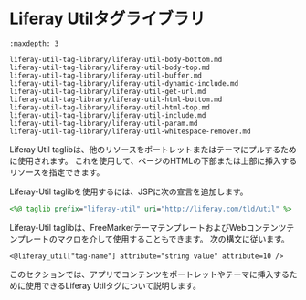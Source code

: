 # Liferay Utilタグライブラリ

```{toctree}
:maxdepth: 3

liferay-util-tag-library/liferay-util-body-bottom.md
liferay-util-tag-library/liferay-util-body-top.md
liferay-util-tag-library/liferay-util-buffer.md
liferay-util-tag-library/liferay-util-dynamic-include.md
liferay-util-tag-library/liferay-util-get-url.md
liferay-util-tag-library/liferay-util-html-bottom.md
liferay-util-tag-library/liferay-util-html-top.md
liferay-util-tag-library/liferay-util-include.md
liferay-util-tag-library/liferay-util-param.md
liferay-util-tag-library/liferay-util-whitespace-remover.md
```

Liferay Util taglibは、他のリソースをポートレットまたはテーマにプルするために使用されます。 これを使用して、ページのHTMLの下部または上部に挿入するリソースを指定できます。

Liferay-Util taglibを使用するには、JSPに次の宣言を追加します。

```jsp
<%@ taglib prefix="liferay-util" uri="http://liferay.com/tld/util" %>
```

Liferay-Util taglibは、FreeMarkerテーマテンプレートおよびWebコンテンツテンプレートのマクロを介して使用することもできます。 次の構文に従います。

```
<@liferay_util["tag-name"] attribute="string value" attribute=10 />
```

このセクションでは、アプリでコンテンツをポートレットやテーマに挿入するために使用できるLiferay Utilタグについて説明します。